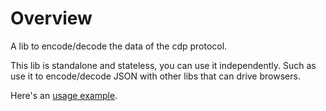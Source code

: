 # Overview

A lib to encode/decode the data of the cdp protocol.

This lib is standalone and stateless, you can use it independently. Such as use it to encode/decode JSON with other libs that can drive browsers.

Here's an [usage example](https://github.com/go-rod/rod/blob/9e847f3bab313a1d233c0c868fe5125e2e70de70/examples_test.go#L370-L393).
